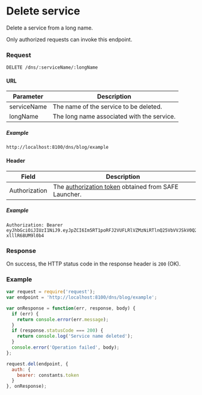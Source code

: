 # Delete service

Delete a service from a long name.

Only authorized requests can invoke this endpoint.

### Request

```
DELETE /dns/:serviceName/:longName
```

#### URL

| Parameter | Description |
| --- | --- |
| serviceName | The name of the service to be deleted. |
| longName | The long name associated with the service. |

##### Example

```
http://localhost:8100/dns/blog/example
```

#### Header

| Field | Description |
| --- | --- |
| Authorization | The [authorization token](/auth) obtained from SAFE Launcher. |

##### Example

```
Authorization: Bearer eyJhbGciOiJIUzI1NiJ9.eyJpZCI6Im5RT1poRFJ2VUFLRlVZMzNiRTlnQ25VbVVJSkV0Q2lmYk4zYjE1dXZ2TlU9In0.OTKcHQ9VUKYzBXH_MqeWR4UcHFJV-xlllR68UM9l0b4
```

### Response

On success, the HTTP status code in the response header is `200` (OK).

### Example

```js
var request = require('request');
var endpoint = 'http://localhost:8100/dns/blog/example';

var onResponse = function(err, response, body) {
  if (err) {
    return console.error(err.message);
  }
  if (response.statusCode === 200) {
    return console.log('Service name deleted');
  }
  console.error('Operation failed', body);
};

request.del(endpoint, {
  auth: {
    bearer: constants.token
  }
}, onResponse);
```
